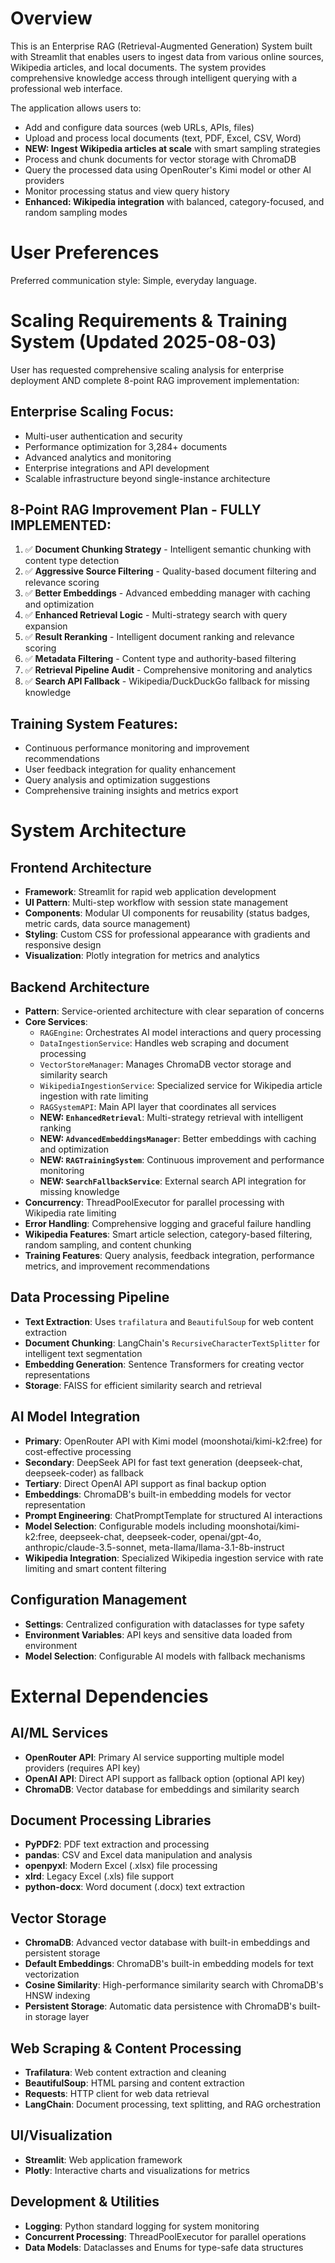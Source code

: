 # Overview

This is an Enterprise RAG (Retrieval-Augmented Generation) System built with Streamlit that enables users to ingest data from various online sources, Wikipedia articles, and local documents. The system provides comprehensive knowledge access through intelligent querying with a professional web interface.

The application allows users to:
- Add and configure data sources (web URLs, APIs, files)
- Upload and process local documents (text, PDF, Excel, CSV, Word)
- **NEW: Ingest Wikipedia articles at scale** with smart sampling strategies
- Process and chunk documents for vector storage with ChromaDB
- Query the processed data using OpenRouter's Kimi model or other AI providers
- Monitor processing status and view query history
- **Enhanced: Wikipedia integration** with balanced, category-focused, and random sampling modes

# User Preferences

Preferred communication style: Simple, everyday language.

# Scaling Requirements & Training System (Updated 2025-08-03)

User has requested comprehensive scaling analysis for enterprise deployment AND complete 8-point RAG improvement implementation:

## Enterprise Scaling Focus:
- Multi-user authentication and security
- Performance optimization for 3,284+ documents
- Advanced analytics and monitoring
- Enterprise integrations and API development
- Scalable infrastructure beyond single-instance architecture

## 8-Point RAG Improvement Plan - FULLY IMPLEMENTED:
1. ✅ **Document Chunking Strategy** - Intelligent semantic chunking with content type detection
2. ✅ **Aggressive Source Filtering** - Quality-based document filtering and relevance scoring  
3. ✅ **Better Embeddings** - Advanced embedding manager with caching and optimization
4. ✅ **Enhanced Retrieval Logic** - Multi-strategy search with query expansion
5. ✅ **Result Reranking** - Intelligent document ranking and relevance scoring
6. ✅ **Metadata Filtering** - Content type and authority-based filtering
7. ✅ **Retrieval Pipeline Audit** - Comprehensive monitoring and analytics
8. ✅ **Search API Fallback** - Wikipedia/DuckDuckGo fallback for missing knowledge

## Training System Features:
- Continuous performance monitoring and improvement recommendations
- User feedback integration for quality enhancement
- Query analysis and optimization suggestions
- Comprehensive training insights and metrics export

# System Architecture

## Frontend Architecture
- **Framework**: Streamlit for rapid web application development
- **UI Pattern**: Multi-step workflow with session state management
- **Components**: Modular UI components for reusability (status badges, metric cards, data source management)
- **Styling**: Custom CSS for professional appearance with gradients and responsive design
- **Visualization**: Plotly integration for metrics and analytics

## Backend Architecture
- **Pattern**: Service-oriented architecture with clear separation of concerns
- **Core Services**:
  - `RAGEngine`: Orchestrates AI model interactions and query processing
  - `DataIngestionService`: Handles web scraping and document processing
  - `VectorStoreManager`: Manages ChromaDB vector storage and similarity search
  - `WikipediaIngestionService`: Specialized service for Wikipedia article ingestion with rate limiting
  - `RAGSystemAPI`: Main API layer that coordinates all services
  - **NEW: `EnhancedRetrieval`**: Multi-strategy retrieval with intelligent ranking
  - **NEW: `AdvancedEmbeddingsManager`**: Better embeddings with caching and optimization
  - **NEW: `RAGTrainingSystem`**: Continuous improvement and performance monitoring
  - **NEW: `SearchFallbackService`**: External search API integration for missing knowledge
- **Concurrency**: ThreadPoolExecutor for parallel processing with Wikipedia rate limiting
- **Error Handling**: Comprehensive logging and graceful failure handling
- **Wikipedia Features**: Smart article selection, category-based filtering, random sampling, and content chunking
- **Training Features**: Query analysis, feedback integration, performance metrics, and improvement recommendations

## Data Processing Pipeline
- **Text Extraction**: Uses `trafilatura` and `BeautifulSoup` for web content extraction
- **Document Chunking**: LangChain's `RecursiveCharacterTextSplitter` for intelligent text segmentation
- **Embedding Generation**: Sentence Transformers for creating vector representations
- **Storage**: FAISS for efficient similarity search and retrieval

## AI Model Integration
- **Primary**: OpenRouter API with Kimi model (moonshotai/kimi-k2:free) for cost-effective processing
- **Secondary**: DeepSeek API for fast text generation (deepseek-chat, deepseek-coder) as fallback
- **Tertiary**: Direct OpenAI API support as final backup option
- **Embeddings**: ChromaDB's built-in embedding models for vector representation
- **Prompt Engineering**: ChatPromptTemplate for structured AI interactions
- **Model Selection**: Configurable models including moonshotai/kimi-k2:free, deepseek-chat, deepseek-coder, openai/gpt-4o, anthropic/claude-3.5-sonnet, meta-llama/llama-3.1-8b-instruct
- **Wikipedia Integration**: Specialized Wikipedia ingestion service with rate limiting and smart content filtering

## Configuration Management
- **Settings**: Centralized configuration with dataclasses for type safety
- **Environment Variables**: API keys and sensitive data loaded from environment
- **Model Selection**: Configurable AI models with fallback mechanisms

# External Dependencies

## AI/ML Services
- **OpenRouter API**: Primary AI service supporting multiple model providers (requires API key)
- **OpenAI API**: Direct API support as fallback option (optional API key)
- **ChromaDB**: Vector database for embeddings and similarity search

## Document Processing Libraries
- **PyPDF2**: PDF text extraction and processing
- **pandas**: CSV and Excel data manipulation and analysis
- **openpyxl**: Modern Excel (.xlsx) file processing
- **xlrd**: Legacy Excel (.xls) file support
- **python-docx**: Word document (.docx) text extraction

## Vector Storage
- **ChromaDB**: Advanced vector database with built-in embeddings and persistent storage
- **Default Embeddings**: ChromaDB's built-in embedding models for text vectorization
- **Cosine Similarity**: High-performance similarity search with ChromaDB's HNSW indexing
- **Persistent Storage**: Automatic data persistence with ChromaDB's built-in storage layer

## Web Scraping & Content Processing
- **Trafilatura**: Web content extraction and cleaning
- **BeautifulSoup**: HTML parsing and content extraction
- **Requests**: HTTP client for web data retrieval
- **LangChain**: Document processing, text splitting, and RAG orchestration

## UI/Visualization
- **Streamlit**: Web application framework
- **Plotly**: Interactive charts and visualizations for metrics

## Development & Utilities
- **Logging**: Python standard logging for system monitoring
- **Concurrent Processing**: ThreadPoolExecutor for parallel operations
- **Data Models**: Dataclasses and Enums for type-safe data structures